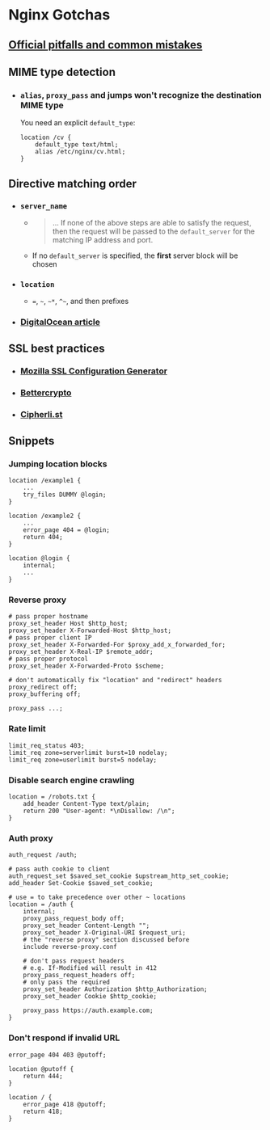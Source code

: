 # Nginx Gotchas

## [Official pitfalls and common mistakes](https://www.nginx.com/resources/wiki/start/topics/tutorials/config_pitfalls/)

## MIME type detection
- ### `alias`, `proxy_pass` and jumps won't recognize the destination MIME type
    You need an explicit `default_type`:
    ```nginx
    location /cv {
        default_type text/html;
        alias /etc/nginx/cv.html;
    }
    ```

## Directive matching order
- ### `server_name`
  - > ... If none of the above steps are able to satisfy the request, then the request will be passed to the `default_server` for the matching IP address and port.
  - If no `default_server` is specified, the **first** server block will be chosen
- ### `location`
  - `=`, `~`, `~*`, `^~`, and then prefixes
- ### [DigitalOcean article](https://www.digitalocean.com/community/tutorials/understanding-nginx-server-and-location-block-selection-algorithms)

## SSL best practices
- ### [Mozilla SSL Configuration Generator](https://ssl-config.mozilla.org/)
- ### [Bettercrypto](https://bettercrypto.org/#_nginx)
- ### [Cipherli.st](https://cipherli.st/)

## Snippets
### Jumping location blocks
```nginx
location /example1 {
    ...
    try_files DUMMY @login;
}

location /example2 {
    ...
    error_page 404 = @login;
    return 404;
}

location @login {
    internal;
    ...
}
```

### Reverse proxy
```nginx
# pass proper hostname
proxy_set_header Host $http_host;
proxy_set_header X-Forwarded-Host $http_host;
# pass proper client IP
proxy_set_header X-Forwarded-For $proxy_add_x_forwarded_for;
proxy_set_header X-Real-IP $remote_addr;
# pass proper protocol
proxy_set_header X-Forwarded-Proto $scheme;

# don't automatically fix "location" and "redirect" headers
proxy_redirect off;
proxy_buffering off;

proxy_pass ...; 
```

### Rate limit
```nginx
limit_req_status 403;
limit_req zone=serverlimit burst=10 nodelay;
limit_req zone=userlimit burst=5 nodelay;
```

### Disable search engine crawling
```nginx
location = /robots.txt {
    add_header Content-Type text/plain;
    return 200 "User-agent: *\nDisallow: /\n";
}
```

### Auth proxy
```nginx
auth_request /auth;

# pass auth cookie to client
auth_request_set $saved_set_cookie $upstream_http_set_cookie;
add_header Set-Cookie $saved_set_cookie;

# use = to take precedence over other ~ locations
location = /auth {
    internal;
    proxy_pass_request_body off;
    proxy_set_header Content-Length "";
    proxy_set_header X-Original-URI $request_uri;
    # the "reverse proxy" section discussed before
    include reverse-proxy.conf

    # don't pass request headers
    # e.g. If-Modified will result in 412
    proxy_pass_request_headers off;
    # only pass the required
    proxy_set_header Authorization $http_Authorization;
    proxy_set_header Cookie $http_cookie;

    proxy_pass https://auth.example.com; 
}
```

### Don't respond if invalid URL
```nginx
error_page 404 403 @putoff;

location @putoff {
    return 444;
}

location / {
    error_page 418 @putoff;
    return 418;
}
```